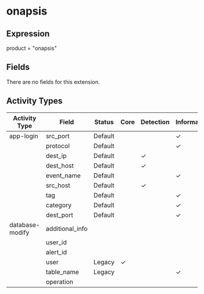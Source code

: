 onapsis
=======

Expression
----------

product = "onapsis"

Fields
------

There are no fields for this extension.

Activity Types
--------------

| Activity Type   | Field           | Status  | Core     | Detection | Informational |
| --------------- | --------------- | ------- | -------- | --------- | ------------- |
| app-login       | src_port        | Default |          |           | &#10003;      |
|                 | protocol        | Default |          |           | &#10003;      |
|                 | dest_ip         | Default |          | &#10003;  |               |
|                 | dest_host       | Default |          | &#10003;  |               |
|                 | event_name      | Default |          |           | &#10003;      |
|                 | src_host        | Default |          | &#10003;  |               |
|                 | tag             | Default |          |           | &#10003;      |
|                 | category        | Default |          |           | &#10003;      |
|                 | dest_port       | Default |          |           | &#10003;      |
| database-modify | additional_info |         |          |           |               |
|                 | user_id         |         |          |           |               |
|                 | alert_id        |         |          |           |               |
|                 | user            | Legacy  | &#10003; |           |               |
|                 | table_name      | Legacy  |          |           | &#10003;      |
|                 | operation       |         |          |           |               |


